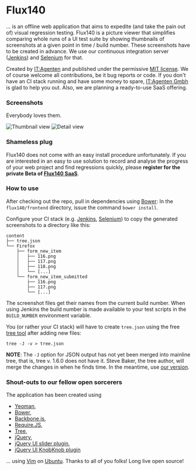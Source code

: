 # Flux140

... is an offline web application that aims to expedite (and take the pain out of) visual regression testing. Flux140 is a picture viewer that simplifies comparing whole runs of a UI test suite by showing thumbnails of screenshots at a given point in time / build number. These screenshots have to be created in advance. We use our continuous integration server ([Jenkins](http://jenkins-ci.org/)) and [Selenium](http://docs.seleniumhq.org/projects/webdriver/) for that.

Created by [IT:Agenten](http://www.it-agenten.com "a Munich-based IT dev shop. We're awesome, check us out :)") and published under the permissive [MIT license](license.txt). We of course welcome all contributions, be it bug reports or code. If you don't have an CI stack running and have some money to spare, [IT:Agenten Gmbh](http://www.it-agenten.com/) is glad to help you out. Also, we are planning a ready-to-use SaaS offering.

### Screenshots

Everybody loves them.


![Thumbnail view](docs/Screenshot3.png)
![Detail view](docs/Screenshot4.png)


### Shameless plug

Flux140 does not come with an easy install procedure unfortunately. If you are interested in an easy to use solution to record and analyse the progress of your web project and find regressions quickly, please __register for the private Beta of [Flux140 SaaS](http://www.flux140.de/)__.


### How to use

After checking out the repo, pull in dependencies using [Bower](http://bower.io/): In the ```flux140/frontend``` directory, issue the command ```bower install```.

Configure your CI stack (e.g. [Jenkins](http://www.jenkins-ci.org/), [Selenium](http://docs.seleniumhq.org/projects/webdriver/)) to copy the generated screenshots to a directory like this:

    content
    ├── tree.json
    └── Firefox
        ├── form_new_item
        │   ├── 116.png
        │   ├── 117.png
        │   ├── 118.png
        │   └── [...]
        └── form_new_item_submitted
            ├── 116.png
            ├── 117.png
            └── [...]

The screenshot files get their names from the current build number. When using Jenkins the build number is made available to your test scripts in the `BUILD_NUMBER` environment variable.

You (or rather your CI stack) will have to create `tree.json` using the free [tree tool](http://mama.indstate.edu/users/ice/tree/)  after adding new files:

    tree -J -v > tree.json

**NOTE**: The `-J` option for JSON output has not yet been merged into mainline tree, that is, tree v. 1.6.0 does not have it. Steve Baker, the tree author, will merge the changes in when he finds time. In the meantime, use [our version](https://github.com/itagenten/tree/tree/json).


### Shout-outs to our fellow open sorcerers

The application has been created using

* [Yeoman](http://yeoman.io/),
* [Bower](http://bower.io/),
* [Backbone.js](http://backbonejs.org/), 
* [Require.JS](http://requirejs.org/),
* [Tree](http://mama.indstate.edu/users/ice/tree/),
* [jQuery](http://jquery.com/),
* [jQuery UI slider plugin](http://jqueryui.com/slider/),
* [jQuery UI KnobKnob plugin](https://github.com/martinaglv/KnobKnob)

... using [Vim](http://www.vim.org/) on [Ubuntu](http://www.ubuntu.com/). Thanks to all of you folks! Long live open source!
